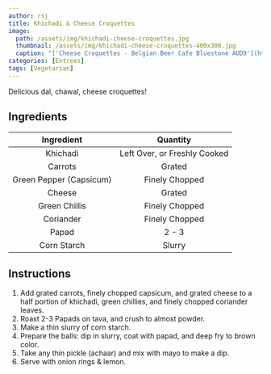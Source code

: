 ```yaml
---
author: rsj
title: Khichadi & Cheese Croquettes
image:
  path: /assets/img/khichadi-cheese-croquettes.jpg
  thumbnail: /assets/img/khichadi-cheese-croquettes-400x300.jpg
  caption: "['Cheese Croquettes - Belgian Beer Cafe Bluestone AUD9'](https://www.flickr.com/photos/10559879@N00/3067444887) by [avlxyz](https://www.flickr.com/photos/10559879@N00) is licensed under [CC BY-SA 2.0](https://creativecommons.org/licenses/by-sa/2.0/?ref=openverse)."
categories: [Entrees]
tags: [Vegetarian]
---
```


Delicious dal, chawal, cheese croquettes!

## Ingredients

| Ingredient | Quantity |
|:-:|:-:|
| Khichadi | Left Over, or Freshly Cooked |
| Carrots | Grated |
| Green Pepper (Capsicum) | Finely Chopped |
| Cheese | Grated |
| Green Chillis | Finely Chopped |
| Coriander | Finely Chopped |
| Papad | 2 - 3 |
| Corn Starch | Slurry |

## Instructions

1. Add grated carrots, finely chopped capsicum, and grated cheese to a half portion of khichadi, green chillies, and finely chopped coriander leaves.
2. Roast 2-3 Papads on tava, and crush to almost powder.
3. Make a thin slurry of corn starch.
4. Prepare the balls: dip in slurry, coat with papad, and deep fry to brown color.
5. Take any thin pickle (achaar) and mix with mayo to make a dip.
6. Serve with onion rings & lemon.
